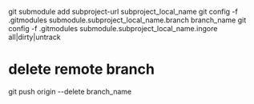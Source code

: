 git submodule add subproject-url  subproject_local_name
git config -f .gitmodules submodule.subproject_local_name.branch branch_name
git config -f .gitmodules submodule.subproject_local_name.ingore  all|dirty|untrack


# delete remote branch
git push origin --delete branch_name
